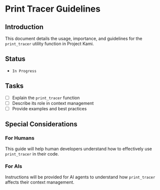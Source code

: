 # Print Tracer Guidelines

## Introduction
This document details the usage, importance, and guidelines for the `print_tracer` utility function in Project Kami.

## Status
- `In Progress`

## Tasks
- [ ] Explain the `print_tracer` function
- [ ] Describe its role in context management
- [ ] Provide examples and best practices

## Special Considerations
### For Humans
This guide will help human developers understand how to effectively use `print_tracer` in their code.

### For AIs
Instructions will be provided for AI agents to understand how `print_tracer` affects their context management.
